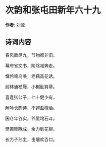 # 次韵和张屯田新年六十九

**作者**: 刘攽

## 诗词内容

春风数尽九，节物都非旧。

幕府省文书，阶除减奔走。

慵怜啼鸟唤，老藉高花诱。

前林通杖屦，小榭勤箕帚。

喜逢张公子，七十健少有。

解吟长韵诗，不避盈樽酒。

囷仓年谷实，邻里均石斗。

樊圃畦陇成，余力到花柳。

长为子孙主，击壤欢百口。

